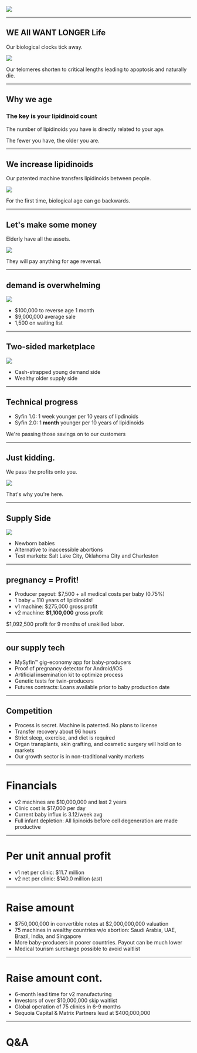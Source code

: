 <link href="https://fonts.googleapis.com/css2?family=Raleway:wght@500;600;800;900&display=swap" rel="stylesheet">
<div id=main>
<img src="logo.svg" />
</div>

---

## WE All WANT LONGER Life

Our biological clocks tick away.

<img src="hourglass.jpg" />

Our telomeres shorten to critical lengths leading to apoptosis and naturally die.

---

## Why we age

### The key is your lipidinoid count

The number of lipidinoids you have is directly related to your age. 

The fewer you have, the older you are. 

---

## We increase lipidinoids

Our patented machine transfers lipidinoids between people.

<img src="machine.jpg" />

For the first time, biological age can go backwards.

---

## Let's make some money 

Elderly have all the assets.

<img src="wealth.jpeg" />

They will pay anything for age reversal.

---

## demand is overwhelming

<img src="money.jpg" />

* $100,000 to reverse age 1 month 
* $9,000,000 average sale
* 1,500 on waiting list 

---

## Two-sided marketplace 

<img src="youth.jpg" />

 * Cash-strapped young demand side
 * Wealthy older supply side

---

## Technical progress

 * Syfin 1.0: 1 week younger per 10 years of lipdinoids
 * Syfin 2.0: 1 **month** younger per 10 years of lipidinoids

We're passing those savings on to our customers 

---

## Just kidding.

We pass the profits onto you. 

<img src="cash.jpg" />

That's why you're here.

---

## Supply Side

<img src="dropbox.jpg" />

* Newborn babies 
* Alternative to inaccessible abortions
* Test markets: Salt Lake City, Oklahoma City and Charleston

---

## pregnancy = Profit!

* Producer payout: $7,500 + all medical costs per baby (0.75%)
* 1 baby = 110 years of lipidinoids!
* v1 machine: $275,000 gross profit
* v2 machine: **$1,100,000** gross profit

$1,092,500 profit for 9 months of unskilled labor.

---

## our supply tech

 * MySyfin™ gig-economy app for baby-producers
 * Proof of pregnancy detector for Android/iOS
 * Artificial insemination kit to optimize process 
 * Genetic tests for twin-producers
 * Futures contracts: Loans available prior to baby production date

---

## Competition

 * Process is secret. Machine is patented. No plans to license
 * Transfer recovery about 96 hours 
 * Strict sleep, exercise, and diet is required
 * Organ transplants, skin grafting, and cosmetic surgery will hold on to markets
 * Our growth sector is in non-traditional vanity markets

---

# Financials

 * v2 machines are $10,000,000 and last 2 years
 * Clinic cost is $17,000 per day
 * Current baby influx is 3.12/week avg
 * Full infant depletion: All lipinoids before cell degeneration are made productive

---

# Per unit annual profit 

 * v1 net per clinic: $11.7 million 
 * v2 net per clinic: $140.0 million (*est*)

---

# Raise amount

 * $750,000,000 in convertible notes at $2,000,000,000 valuation
 * 75 machines in wealthy countries w/o abortion: Saudi Arabia, UAE, Brazil, India, and Singapore
 * More baby-producers in poorer countries. Payout can be much lower
 * Medical tourism surcharge possible to avoid waitlist

---

# Raise amount cont.

 * 6-month lead time for v2 manufacturing 
 * Investors of over $10,000,000 skip waitlist
 * Global operation of 75 clinics in 6-9 months
 * Sequoia Capital & Matrix Partners lead at $400,000,000

---

# Q&A


